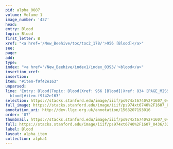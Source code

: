 ```yaml
---
pid: alpha_0087
volume: Volume 1
image_number: '437'
head: 
entry: Blood
topic: Blood
first_letter: B
xref: "<a href='/New_Beehive/toc/toc2_178/'>956 [Blood]</a>"
see: 
page: 
add: 
type: 
index: "<a href='/New_Beehive/index1/index_0393/'>blood</a>"
insertion_xref: 
insertion: 
item: "#item-f9f42e163"
unparsed: 
line: 'Entry: Blood|Topic: Blood|Xref: 956 [Blood]|Xref: 834 [PAGE_MISSING]|Index:
  blood|#item-f9f42e163'
selection: https://stacks.stanford.edu/image/iiif/ps974xt6740%2F1607_0436/325,1858,3128,550/full/0/default.jpg
full_image: https://stacks.stanford.edu/image/iiif/ps974xt6740%2F1607_0436/full/full/0/default.jpg
annotation_uri: http://dev.llgc.org.uk/annotation/1563207193016
order: '87'
thumbnail: https://stacks.stanford.edu/image/iiif/ps974xt6740%2F1607_0436/325,1858,600,180/250,/0/default.jpg
full: https://stacks.stanford.edu/image/iiif/ps974xt6740%2F1607_0436/325,1858,3128,550/full/0/default.jpg
label: Blood
layout: alpha_item
collection: alpha1
---
```

